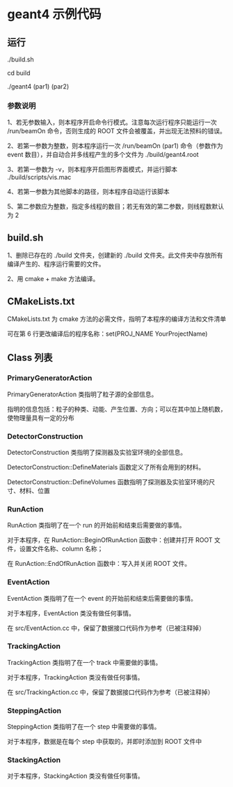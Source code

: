 # geant4 示例代码

## 运行

./build.sh

cd build

./geant4 (par1) (par2)

### 参数说明

1、若无参数输入，则本程序开启命令行模式。注意每次运行程序只能运行一次 /run/beamOn 命令，否则生成的 ROOT 文件会被覆盖，并出现无法预料的错误。

2、若第一参数为整数，则本程序运行一次 /run/beamOn (par1) 命令（参数作为 event 数目），并自动合并多线程产生的多个文件为 ./build/geant4.root

3、若第一参数为 -v，则本程序开启图形界面模式，并运行脚本 ./build/scripts/vis.mac

4、若第一参数为其他脚本的路径，则本程序自动运行该脚本

5、第二参数应为整数，指定多线程的数目；若无有效的第二参数，则线程数默认为 2

## build.sh

1、删除已存在的 ./build 文件夹，创建新的 ./build 文件夹。此文件夹中存放所有编译产生的、程序运行需要的文件。

2、用 cmake + make 方法编译。

## CMakeLists.txt

CMakeLists.txt 为 cmake 方法的必需文件，指明了本程序的编译方法和文件清单

可在第 6 行更改编译后的程序名称：set(PROJ_NAME YourProjectName)

## Class 列表

### PrimaryGeneratorAction

PrimaryGeneratorAction 类指明了粒子源的全部信息。

指明的信息包括：粒子的种类、动能、产生位置、方向；可以在其中加上随机数，使物理量具有一定的分布

### DetectorConstruction

DetectorConstruction 类指明了探测器及实验室环境的全部信息。

DetectorConstruction::DefineMaterials 函数定义了所有会用到的材料。

DetectorConstruction::DefineVolumes 函数指明了探测器及实验室环境的尺寸、材料、位置

### RunAction

RunAction 类指明了在一个 run 的开始前和结束后需要做的事情。

对于本程序，在 RunAction::BeginOfRunAction 函数中：创建并打开 ROOT 文件，设置文件名称、column 名称；

在 RunAction::EndOfRunAction 函数中：写入并关闭 ROOT 文件。

### EventAction

EventAction 类指明了在一个 event 的开始前和结束后需要做的事情。

对于本程序，EventAction 类没有做任何事情。

在 src/EventAction.cc 中，保留了数据接口代码作为参考（已被注释掉）

### TrackingAction

TrackingAction 类指明了在一个 track 中需要做的事情。

对于本程序，TrackingAction 类没有做任何事情。

在 src/TrackingAction.cc 中，保留了数据接口代码作为参考（已被注释掉）

### SteppingAction

SteppingAction 类指明了在一个 step 中需要做的事情。

对于本程序，数据是在每个 step 中获取的，并即时添加到 ROOT 文件中

### StackingAction

对于本程序，StackingAction 类没有做任何事情。

